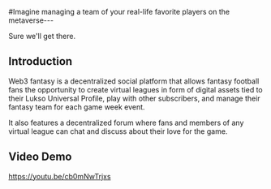  #Imagine managing a team of your real-life favorite players on the metaverse--- 

Sure we'll get there.

## Introduction

Web3 fantasy is a decentralized social platform that allows fantasy football fans the opportunity to create virtual leagues in form of digital assets tied to their Lukso Universal Profile, play with other subscribers, and manage their fantasy team for each game week event. 

It also features a decentralized forum where fans and members of any virtual league can chat and discuss about their love for the game. 

## Video Demo

https://youtu.be/cb0mNwTrjxs


 
